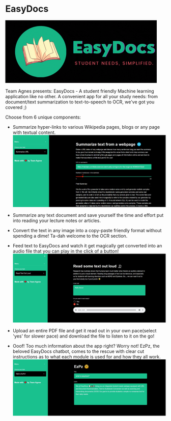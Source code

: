 # EasyDocs
![Logo](dependencies/black-bg-logo.gif)

Team Agnes presents: EasyDocs - A student friendly Machine learning application like no other.
A convenient app for all your study needs: from document/text summarization to text-to-speech to OCR, we've got you covered ;)

Choose from 6 unique components:
- Summarize hyper-links to various Wikipedia pages, blogs or any page with textual content.
![sumarize](dependencies/summary.jpg)

- Summarize any text document and save yourself the time and effort put into reading your lecture notes or articles.

- Convert the text in any image into a copy-paste friendly format without spending a dime! Ta-dah welcome to the OCR section.

- Feed text to EasyDocs and watch it get magically get converted into an audio file that you can play in the click of a button!
![audio](dependencies/audio.jpg)

- Upload an entire PDF file and get it read out in your own pace(select 'yes' for slower pace) and download the file to listen to it on the go!

- Ooof! Too much information about the app right? Worry not! EzPz, the beloved EasyDocs chatbot, comes to the rescue with clear cut instructions as to what each module is used for and how they all work.
![bot](dependencies/ezpz.jpg)
